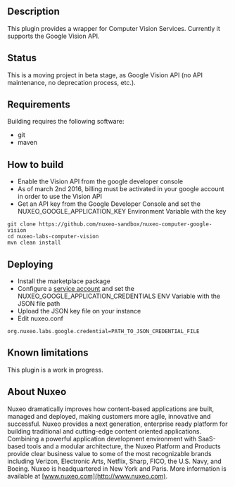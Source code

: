 ## Description
This plugin provides a wrapper for Computer Vision Services. Currently it supports the Google Vision API.

## Status

This is a moving project in beta stage, as Google Vision API (no API maintenance, no deprecation process, etc.).

## Requirements
Building requires the following software:
- git
- maven

## How to build
 
- Enable the Vision API from the google developer console
- As of march 2nd 2016, billing must be activated in your google account in order to use the Vision API
- Get an API key from the Google Developer Console and set the NUXEO_GOOGLE_APPLICATION_KEY Environment Variable with the key
 
```
git clone https://github.com/nuxeo-sandbox/nuxeo-computer-google-vision
cd nuxeo-labs-computer-vision
mvn clean install
```

## Deploying
- Install the marketplace package
- Configure a [service account](https://developers.google.com/identity/protocols/OAuth2ServiceAccount) and set the NUXEO_GOOGLE_APPLICATION_CREDENTIALS ENV Variable with the JSON file path
- Upload the JSON key file on your instance
- Edit nuxeo.conf 

```
org.nuxeo.labs.google.credential=PATH_TO_JSON_CREDENTIAL_FILE
```

## Known limitations
This plugin is a work in progress.

## About Nuxeo
Nuxeo dramatically improves how content-based applications are built, managed and deployed, making customers more agile, innovative and successful. Nuxeo provides a next generation, enterprise ready platform for building traditional and cutting-edge content oriented applications. Combining a powerful application development environment with SaaS-based tools and a modular architecture, the Nuxeo Platform and Products provide clear business value to some of the most recognizable brands including Verizon, Electronic Arts, Netflix, Sharp, FICO, the U.S. Navy, and Boeing. Nuxeo is headquartered in New York and Paris. More information is available at [www.nuxeo.com](http://www.nuxeo.com).
